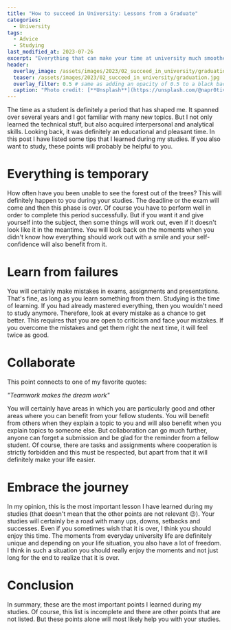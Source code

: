 ```yaml
---
title: "How to succeed in University: Lessons from a Graduate"
categories:
  - University
tags:
  - Advice
  - Studying
last_modified_at: 2023-07-26
excerpt: "Everything that can make your time at university much smoother and what you should take to heart"
header:
  overlay_image: /assets/images/2023/02_succeed_in_university/graduation.jpg
  teaser: /assets/images/2023/02_succeed_in_university/graduation.jpg
  overlay_filter: 0.5 # same as adding an opacity of 0.5 to a black background
  caption: "Photo credit: [**Unsplash**](https://unsplash.com/@napr0tiv)"
---
```


The time as a student is definitely a period that has shaped me. It spanned over several years and I got familiar with many new topics. But I not only learned the technical stuff, but also acquired interpersonal and analytical skills. Looking back, it was definitely an educational and pleasant time. In this post I have listed some tips that I learned during my studies. If you also want to study, these points will probably be helpful to you.

# Everything is temporary
How often have you been unable to see the forest out of the trees? This will definitely happen to you during your studies. The deadline or the exam will come and then this phase is over. Of course you have to perform well in order to complete this period successfully. But if you want it and give yourself into the subject, then some things will work out, even if it doesn't look like it in the meantime. You will look back on the moments when you didn't know how everything should work out with a smile and your self-confidence will also benefit from it.

# Learn from failures
You will certainly make mistakes in exams, assignments and presentations. That's fine, as long as you learn something from them. Studying is the time of learning. If you had already mastered everything, then you wouldn't need to study anymore. Therefore, look at every mistake as a chance to get better. This requires that you are open to criticism and face your mistakes. If you overcome the mistakes and get them right the next time, it will feel twice as good.

# Collaborate
This point connects to one of my favorite quotes:

*"Teamwork makes the dream work"*

You will certainly have areas in which you are particularly good and other areas where you can benefit from your fellow students. You will benefit from others when they explain a topic to you and will also benefit when you explain topics to someone else. But collaboration can go much further, anyone can forget a submission and be glad for the reminder from a fellow student. Of course, there are tasks and assignments where cooperation is strictly forbidden and this must be respected, but apart from that it will definitely make your life easier.

# Embrace the journey
In my opinion, this is the most important lesson I have learned during my studies (that doesn't mean that the other points are not relevant &#x1F609;). Your studies will certainly be a road with many ups, downs, setbacks and successes. Even if you sometimes wish that it is over, I think you should enjoy this time. The moments from everyday university life are definitely unique and depending on your life situation, you also have a lot of freedom. I think in such a situation you should really enjoy the moments and not just long for the end to realize that it is over.

# Conclusion
In summary, these are the most important points I learned during my studies. Of course, this list is incomplete and there are other points that are not listed. But these points alone will most likely help you with your studies.
